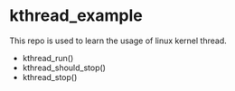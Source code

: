 # kthread_example

This repo is used to learn the usage of linux kernel thread.
* kthread_run()
* kthread_should_stop()
* kthread_stop()
